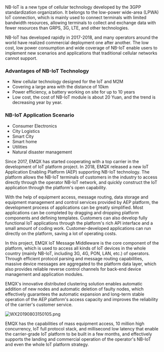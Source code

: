 NB-IoT is a new type of cellular technology developed by the 3GPP standardization organization. It belongs to the low-power wide-area (LPWA) IoT connection, which is mainly used to connect terminals with limited bandwidth resources, allowing terminals to collect and exchange data with fewer resources than GRPS, 3G, LTE, and other technologies.

NB-IoT has developed rapidly in 2017-2018, and many operators around the world have realized commercial deployment one after another. The low cost, low power consumption and wide coverage of NB-IoT enable users to implement new scenarios and applications that traditional cellular networks cannot support.

### Advantages of NB-IoT Technology

- New cellular technology designed for the IoT and M2M
- Covering a large area with the distance of 10km
- Power efficiency, a battery working on site for up to 10 years
- Low cost,  the cost of NB-IoT module is about 20 Yuan, and the trend is decreasing year by year.

### NB-IoT Application Scenario

- Consumer Electronics
- City Logistics
- Smart City
- Smart home
- Utilities
- Natural disaster management

Since 2017, EMQX has started cooperating with a top carrier in the development of IoT platform project. In 2018, EMQX released a new IoT Application Enabling Platform (AEP) supporting NB-IoT technology. The platform allows the NB-IoT terminals of customers in the industry to access directly through the operator NB-IoT network, and quickly construct the IoT application through the platform's open capability.



With the help of equipment access, message routing, data storage and equipment management and control services provided by AEP platform, the development process of applications can be greatly simplified. Most applications can be completed by dragging and dropping platform components and defining templates. Customers can also develop fully functional IoT applications through the platform's rich API interface and a small amount of coding work. Customer-developed applications can run directly on the platform, saving a lot of operating costs.

In this project, EMQX IoT Message Middleware is the core component of the platform, which is used to access all kinds of IoT devices in the whole country (mainly NB-IoT, including 3G, 4G, PON, LAN, etc.) of operators. Through efficient protocol parsing and message routing capabilities, massive device messages are aggregated to the platform data layer, which also provides reliable reverse control channels for back-end device management and application modules.

EMQX's innovative distributed clustering solution enables automatic addition of new nodes and automatic deletion of faulty nodes, which effectively guarantees the automatic expansion and long-term stable operation of the AEP platform's access capacity and improves the reliability of the carrier's customer service.

![WX20190803150105.png](https://assets.emqx.com/images/900e7fe329d84d87e25b631d3bcf6879.png)

EMQX has the capabilities of mass equipment access, 10 million high concurrency, IoT full protocol stack, and millisecond low latency that enable the carrier-grade IoT platform to be built in a few months, and effectively supports the landing and commercial operation of the operator's NB-IoT and even the whole IoT platform strategy.
